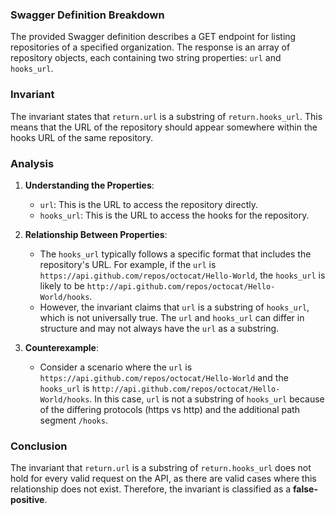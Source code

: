 ### Swagger Definition Breakdown
The provided Swagger definition describes a GET endpoint for listing repositories of a specified organization. The response is an array of repository objects, each containing two string properties: `url` and `hooks_url`.

### Invariant
The invariant states that `return.url` is a substring of `return.hooks_url`. This means that the URL of the repository should appear somewhere within the hooks URL of the same repository.

### Analysis
1. **Understanding the Properties**:
   - `url`: This is the URL to access the repository directly.
   - `hooks_url`: This is the URL to access the hooks for the repository.

2. **Relationship Between Properties**:
   - The `hooks_url` typically follows a specific format that includes the repository's URL. For example, if the `url` is `https://api.github.com/repos/octocat/Hello-World`, the `hooks_url` is likely to be `http://api.github.com/repos/octocat/Hello-World/hooks`.
   - However, the invariant claims that `url` is a substring of `hooks_url`, which is not universally true. The `url` and `hooks_url` can differ in structure and may not always have the `url` as a substring.

3. **Counterexample**:
   - Consider a scenario where the `url` is `https://api.github.com/repos/octocat/Hello-World` and the `hooks_url` is `http://api.github.com/repos/octocat/Hello-World/hooks`. In this case, `url` is not a substring of `hooks_url` because of the differing protocols (https vs http) and the additional path segment `/hooks`.

### Conclusion
The invariant that `return.url` is a substring of `return.hooks_url` does not hold for every valid request on the API, as there are valid cases where this relationship does not exist. Therefore, the invariant is classified as a **false-positive**.
